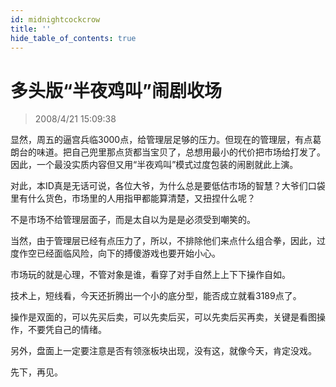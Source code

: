 ```yaml
---
id: midnightcockcrow 
title: ''
hide_table_of_contents: true
---
```


# 多头版“半夜鸡叫”闹剧收场

> 2008/4/21 15:09:38

<div style={{color: '#009900', fontWeight: '500', fontSize: '18px'}}>

显然，周五的逼宫兵临3000点，给管理层足够的压力。但现在的管理层，有点葛朗台的味道。把自己兜里那点货都当宝贝了，总想用最小的代价把市场给打发了。因此，一个最没实质内容但又用“半夜鸡叫”模式过度包装的闹剧就此上演。
 
对此，本ID真是无话可说，各位大爷，为什么总是要低估市场的智慧？大爷们口袋里有什么货色，市场里的人用指甲都能算清楚，又扭捏什么呢？
 
不是市场不给管理层面子，而是太自以为是是必须受到嘲笑的。
 
当然，由于管理层已经有点压力了，所以，不排除他们来点什么组合拳，因此，过度作空已经面临风险，向下的搏傻游戏也要开始小心。
 
市场玩的就是心理，不管对象是谁，看穿了对手自然上上下下操作自如。
 
技术上，短线看，今天还折腾出一个小的底分型，能否成立就看3189点了。
 
操作是双面的，可以先买后卖，可以先卖后买，可以先卖后买再卖，关键是看图操作，不要凭自己的情绪。
 
另外，盘面上一定要注意是否有领涨板块出现，没有这，就像今天，肯定没戏。
 
先下，再见。

</div>